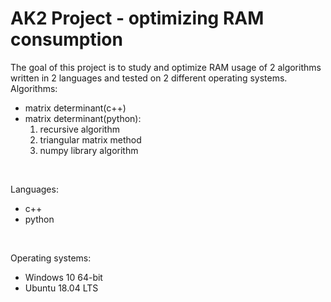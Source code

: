 # AK2 Project - optimizing RAM consumption
The goal of this project is to study and optimize RAM usage of 2 algorithms written in 2 languages and  tested on 2 different operating systems.<br/>
Algorithms:
<ul>
<li>matrix determinant(c++)</li>
<li>matrix determinant(python):
  <ol>
  <li>recursive algorithm</li>
  <li>triangular matrix method</li>
  <li>numpy library algorithm</li>
  </ol>
</li>
</ul>
<br/>

Languages:
<ul>
<li>c++</li>
<li>python</li>
</ul>
<br/>

Operating systems:
<ul>
<li>Windows 10 64-bit</li>
<li>Ubuntu 18.04 LTS</li>
</ul>
